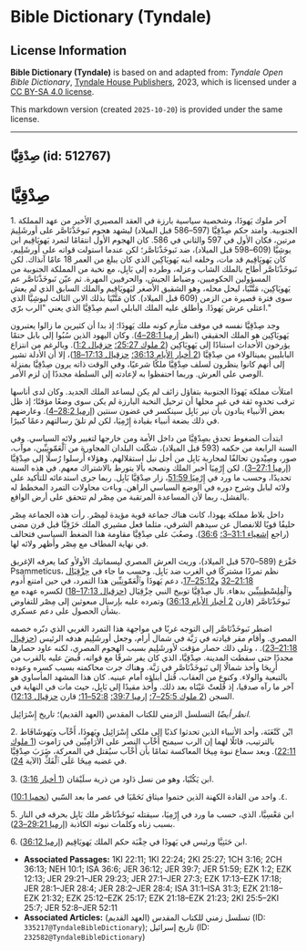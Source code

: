 # Bible Dictionary (Tyndale)

## License Information

**Bible Dictionary (Tyndale)** is based on and adapted from: _Tyndale Open Bible Dictionary_, [Tyndale House Publishers](https://tyndaleopenresources.com/), 2023, which is licensed under a [CC BY-SA 4.0 license](https://creativecommons.org/licenses/by-sa/4.0/legalcode.en).

This markdown version (created `2025-10-20`) is provided under the same license.



--------------------------------

## صِدْقِيَّا (id: 512767)

صِدْقِيَّا
==========

1\. آخر ملوك يَهوذَا، وشخصية سياسية بارزة في العقد المصيري الأخير من عهد المملكة الجنوبية. وامتد حكم صِدْقِيَّا (597–586 قبل الميلاد) ليشهد هجوم نَبوخَذْنَاصَّر على أورشَلِيمَ مرتين، فكان الأول في 597 والثاني في 586\. كان الهجوم الأول انتقامًا لتمرد يَهويَاقِيم ابن يوشِيَّا (609–598 قبل الميلاد)، ضد نَبوخَذْنَاصَّر؛ لكن عندما استولت قواته على أورشَلِيم، كان يَهويَاقِيم قد مات، وخلفه ابنه يَهويَاكِين الذي كان يبلغ من العمر 18 عامًا آنذاك. لكن نَبوخَذْنَاصَّر أطاح بالملك الشاب وعزله، وطرده إلى بَابِل، مع نخبة من المملكة الجنوبية من المسؤولين الحكوميين، وضباط الجيش، والحرفيين المهرة. ثم عيّن نَبوخَذْنَاصَّر عم يَهويَاكِين، مَتَّنْيَا، ليحل محله، وهو الشقيق الأصغر ليَهويَاقِيم والملك السابق الذي لم يعش سوى فترة قصيرة من الزمن (609 قبل الميلاد). كان مَتَّنْيَا بذلك الابن الثالث ليوشِيَّا الذي اعتلى عرش يَهوذَا. وأطلق عليه الملك البابلي اسم صِدْقِيَّا الذي يعني "الرب برّي." 

وجد صِدْقِيَّا نفسه في موقف متأزم كونه ملك يَهوذَا؛ إذ بدا أن كثيرين ما زالوا يعتبرون يَهويَاكِين هو الملك الحقيقي (انظر [إرميا 28:1–4](https://ref.ly/Jer28:1-Jer28:4)). وكان اليهود الذين سُبُوا إلى بابل حتمًا يؤرخون الأحداث استنادًا إلى يَهويَاكِين ([2 ملوك 25:27؛](https://ref.ly/2Kgs25:27) [حزقيال 1:2](https://ref.ly/Ezek1:2)). وبالرغم من انتزاع البابليين يمينالولاء من صِدْقِيَّا ([2 أخبار الأيام 36:13؛](https://ref.ly/2Chr36:13) [حزقيال 17:13–18](https://ref.ly/Ezek17:13-Ezek17:18))، إلا أن الأدلة تشير إلى أنهم كانوا ينظرون لسلف صِدْقِيَّا ملكًا شرعيًا، وفي الوقت ذاته يرون صِدْقِيَّا بمنزلة الوصي على العرش. وربما احتفظوا به لإعادته إلى السلطة مجددًا إن لزم الأمر.

امتلأت مملكة يَهوذَا الجنوبية بتفاؤل زائف لم يكن ليساعد الملك الجديد. وكان لدى أناسها ترقب تحدوه ثقة في غير محلها أن ترحيل النخبة البارزة لم يكن سوى وضعًا مؤقتًا؛ إذ ظل بعض الأنبياء ينادون بأن نير بَابِل سينكسر في غضون سنتين ([إرميا 28:2–4](https://ref.ly/Jer28:2-Jer28:4)). وعارضهم في ذلك بضعة أنبياء بقيادة إِرْمِيَا، لكن لم تلقَ رسالتهم دعمًا كبيرًا.

ابتدأت الضغوط تحدق بصِدْقِيَّا من داخل الأمة ومن خارجها لتغيير ولائه السياسي. وفي السنة الرابعة من حكمه (593 قبل الميلاد)، شكّلت البلدان المجاورة من ٱلْعَمّونِيِّين، موآب، صور، وصِيْدون تحالفًا لمحاربة بَابِل من أجل نيل استقلالهم. وهؤلاء أُرسلوا رُسلًا إلى صِدْقِيَّا ([إرميا 27:1–3](https://ref.ly/Jer27:1-Jer27:3)). لكن إِرْمِيَا أخبر الملك ونصحه بألا يتورط بالاشتراك معهم. في هذه السنة تحديدًا، وحسب ما ورد في [إِرْمِيَا 51:59](https://ref.ly/Jer51:59)، زار صِدْقِيَّا بَابِل. ربما جرى استدعائه للتأكيد على ولائه لبابل وشرح دوره في الوضع السياسي الراهن. وباءت محاولات التمرد المخطط له بالفشل، ربما لأن المساعدة المرتقبة من مِصْر لم تتحقق على أرض الواقع.

داخل بلاط مملكة يهوذا، كانت هناك جماعة قوية مؤيدة لمِصْر. رأت هذه الجماعة مِصْر حليفًا قويًا للانفصال عن سيدهم الشرقي، مثلما فعل مشيري الملك حَزَقِيَّا قبل قرن مضى (راجع [إشعياء 31:1–3؛](https://ref.ly/Isa31:1-Isa31:3) [36:6](https://ref.ly/Isa36:6)). وصعُبَ على صِدْقِيَّا مقاومة هذا الضغط السياسي فتحالف في نهاية المطاف مع مِصْر وأظهر ولائه لها.

حَفْرَع (589–570 قبل الميلاد)، وريث العرش المصري لپسماتيك الأولأو كما يعرفه الإغريق Psammeticus، نظم تمردًا مشتركًا في الغرب ضد بَابِل. وحسب ما جاء في [حِزْقِيَال 21:18–32](https://ref.ly/Ezek21:18-Ezek21:32) و[25:12–17](https://ref.ly/Ezek25:12-Ezek25:17)، دعم يَهوذَا وٱلْعَمّونِيِّين هذا التمرد، في حين امتنع أَدوم وٱلْفِلِسْطِينِيِّين بدهاء. نال صِدْقِيَّا توبيخ النبي حِزْقِيَال ([حزقيال 17:13–18](https://ref.ly/Ezek17:13-Ezek17:18)) لكسره عهده مع نَبوخَذْنَاصَّر (قارن [2 أخبار الأيام 36:13](https://ref.ly/2Chr36:13)) وتمرده عليه بإرسال مبعوثين إلى مِصْر للتفاوض بشأن الحصول على دعم عسكري.

اضطر نَبوخَذْنَاصَّر إلى التوجه غربًا في مواجهة هذا التمرد الغربي الذي دبّره خصمه المصري. وأقام مقر قيادته في رَبَّة في شمال أرام، وجعل أورشَلِيم هدفه الرئيس ([حزقيال 21:18–23](https://ref.ly/Ezek21:18-Ezek21:23)). ، وتلى ذلك حصار مؤقت لأورشَلِيم بسبب الهجوم المصري، لكنه عاود حصارها مجددًا حتى سقطت المدينة. صِدْقِيَّا، الذي كان يفر شرقًا مع قواته، قُبضَ عليه بالقرب من أَرِيحَا وأخذ شمالًا إلى نَبوخَذْنَاصَّر في رَبَّة. وهناك جرت محاكمته بسبب كسره وعوده بالتبعية والولاء. وكنوع من العقاب، قُتل أبناؤه أمام عينيه. كان هذا المشهد المأساوي هو آخر ما رآه صدقيا، إذ قُلعتْ عَيْنَاه بعد ذلك. وأُخذ مقيدًا إلى بَابِل، حيث مات في النهاية في السجن ([2 ملوك 25:5–7؛](https://ref.ly/2Kgs25:5-2Kgs25:7) [إرميا 39:7؛](https://ref.ly/Jer39:7) [52:8–11؛](https://ref.ly/Jer52:8-Jer52:11) قارن [حزقيال 12:13](https://ref.ly/Ezek12:13)).

*انظر أيضًا* التسلسل الزمني للكتاب المقدس (العهد القديم)؛ تاريخ إِسْرَائِيل.

2\. ابْن كَنْعَنَة، وأحد الأنبياء الذين تحدثوا كذبًا إلى ملكى إِسْرَائِيل ويَهوذَا، أَخْآب ويَهوشَافَاط بالترتيب، قائلًا لهما إن الرب سيمنح أَخْآب النصر على الأرَامِيِّين في رَاموت ([1 ملوك 22:11](https://ref.ly/1Kgs22:11)). وبعد سماع نبوة مِيخَا المعاكسة تمامًا بأن أَخْآب سيُقتل في المعركة، ضَرَبَ صِدْقِيَّا في غضبه مِيخَا عَلَى ٱلْفَكِّ (الآية [24](https://ref.ly/1Kgs22:24)).

3\. ابن يَكُنْيَا، وهو من نسل دَاود من ذرية سلَيْمَان ([1 أخبار 3:16](https://ref.ly/1Chr3:16)).

٤. واحد من القادة الكهنة الذين ختموا ميثاق نَحَمْيَا في عصر ما بعد السّبي ([نحميا 10:1](https://ref.ly/Neh10:1)).

5\. ابن مَعْسِيَّا، الذي، حسب ما ورد في إِرْمِيَا، سيقتله نَبوخَذْنَاصَّر ملك بَابِل بحرقه في النار بسبب زناه وكلمات نبوته الكاذبة ([إرميا 29:21–23](https://ref.ly/Jer29:21-Jer29:23)).

6\. ابن حَنَنِيَّا ورئيس في يَهوذَا في حِقْبَة حكم الملك يَهويَاقِيم ([إرميا 36:12](https://ref.ly/Jer36:12)).

* **Associated Passages:** 1KI 22:11; 1KI 22:24; 2KI 25:27; 1CH 3:16; 2CH 36:13; NEH 10:1; ISA 36:6; JER 36:12; JER 39:7; JER 51:59; EZK 1:2; EZK 12:13; JER 29:21–JER 29:23; JER 27:1–JER 27:3; EZK 17:13–EZK 17:18; JER 28:1–JER 28:4; JER 28:2–JER 28:4; ISA 31:1–ISA 31:3; EZK 21:18–EZK 21:32; EZK 25:12–EZK 25:17; EZK 21:18–EZK 21:23; 2KI 25:5–2KI 25:7; JER 52:8–JER 52:11
* **Associated Articles:** تسلسل زمني للكتاب المقدس (العهد القديم) (ID: `335217@TyndaleBibleDictionary`); تاريخ إسرائيل (ID: `232582@TyndaleBibleDictionary`)

